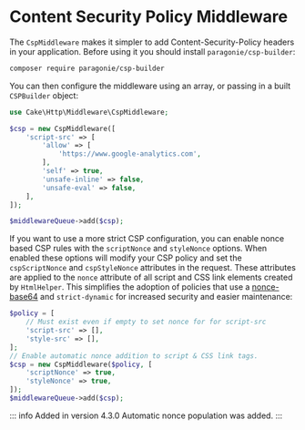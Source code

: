 # Content Security Policy Middleware

The `CspMiddleware` makes it simpler to add Content-Security-Policy headers in
your application. Before using it you should install `paragonie/csp-builder`:

``` bash
composer require paragonie/csp-builder
```

You can then configure the middleware using an array, or passing in a built
`CSPBuilder` object:

``` php
use Cake\Http\Middleware\CspMiddleware;

$csp = new CspMiddleware([
    'script-src' => [
        'allow' => [
            'https://www.google-analytics.com',
        ],
        'self' => true,
        'unsafe-inline' => false,
        'unsafe-eval' => false,
    ],
]);

$middlewareQueue->add($csp);
```

If you want to use a more strict CSP configuration, you can enable nonce based
CSP rules with the `scriptNonce` and `styleNonce` options. When enabled
these options will modify your CSP policy and set the `cspScriptNonce` and
`cspStyleNonce` attributes in the request. These attributes are applied to
the `nonce` attribute of all script and CSS link elements created by
`HtmlHelper`. This simplifies the adoption of policies that use
a [nonce-base64](https://developer.mozilla.org/en-US/docs/Web/HTTP/Headers/Content-Security-Policy/script-src)
and `strict-dynamic` for increased security and easier maintenance:

``` php
$policy = [
    // Must exist even if empty to set nonce for for script-src
    'script-src' => [],
    'style-src' => [],
];
// Enable automatic nonce addition to script & CSS link tags.
$csp = new CspMiddleware($policy, [
    'scriptNonce' => true,
    'styleNonce' => true,
]);
$middlewareQueue->add($csp);
```

::: info Added in version 4.3.0
Automatic nonce population was added.
:::
